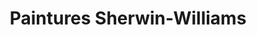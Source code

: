 ---
title: "Paintures Sherwin-Williams"
url: /sherbrooke/paintures-sherwin-williams/
shop: paint
---